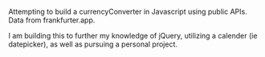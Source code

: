 Attempting to build a currencyConverter in Javascript using public APIs. Data from frankfurter.app.

I am building this to further my knowledge of jQuery, utilizing a calender (ie datepicker), as well as pursuing a personal project.
